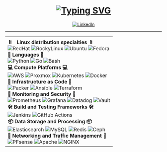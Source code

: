 <div>
    <div id="header" align="center">
        <h1><a href="https://git.io/typing-svg"><img src="https://readme-typing-svg.herokuapp.com?font=Fira+Code&weight=640&size=48&duration=2500&pause=1500&center=true&vCenter=true&random=false&width=700&lines=Nathan+Jacobson;Cloud+Professional;Linux;Open+Source;" alt="Typing SVG" /></a></h1>
        <p>
            <a href="https://www.linkedin.com/in/nathansjacobson/"><img src="https://img.shields.io/badge/Nathan%20Jacobson-839496?style=flat&logo=linkedin&labelColor=268bd2" alt="LinkedIn" /></a>
        </p>
    <hr/>
    </div>
    <div id="body" align="center">
        <table style="margin-left:auto;margin-right:auto">
            <tr>
                <td style="vertical-align:top">
                    <strong> <img title="linux" alt="linux" src="https://raw.githubusercontent.com/Thomas-George-T/Thomas-George-T/master/assets/linux-tux.svg" width="17" style="vertical-align:down; margin:4px"/> Linux distribution specialties <img title="linux" alt="linux" src="https://raw.githubusercontent.com/Thomas-George-T/Thomas-George-T/master/assets/linux-tux.svg" width="17" style="vertical-align:down; margin:4px"/> </strong>
                    <br/>
                    <img src="https://img.shields.io/badge/RedHat-000000?style=flat&logo=redhat&logoColor=efefef&color=6c71c4" alt="RedHat" />
                    <img src="https://img.shields.io/badge/RockyLinux-000000?style=flat&logo=rockylinux&logoColor=efefef&color=6c71c4" alt="RockyLinux" />
                    <img src="https://img.shields.io/badge/Ubuntu-000000?style=flat&logo=ubuntu&logoColor=efefef&color=6c71c4" alt="Ubuntu" />
                    <img src="https://img.shields.io/badge/Fedora-000000?style=flat&logo=fedora&logoColor=efefef&color=6c71c4" alt="Fedora" />
                    <br/>
                    <strong>📜 Languages 📜</strong>
                    <br/>
                    <img src="https://img.shields.io/badge/Python-000000?style=flat&logo=python&logoColor=efefef&color=6c71c4" alt="Python" />
                    <img src="https://img.shields.io/badge/Go-000000?style=flat&logo=go&logoColor=efefef&color=6c71c4" alt="Go" />
                    <img src="https://img.shields.io/badge/Bash-000000?style=flat&logo=gnu&logoColor=efefef&color=6c71c4" alt="Bash" />
                    <br/>
                    <strong>💻 Compute Platforms 💻</strong>
                    <br/>
                    <img src="https://img.shields.io/badge/AWS-000000?style=flat&logo=amazon&logoColor=efefef&color=268bd2" alt="AWS" />
                    <img src="https://img.shields.io/badge/Proxmox-000000?style=flat&logo=proxmox&logoColor=efefef&color=268bd2" alt="Proxmox" />
                    <img src="https://img.shields.io/badge/Kubernetes-000000?style=flat&logo=kubernetes&logoColor=efefef&color=268bd2" alt="Kubernetes" />
                    <img src="https://img.shields.io/badge/Docker-000000?style=flat&logo=docker&logoColor=efefef&color=268bd2" alt="Docker" />
                    <br/>
                    <strong>📜 Infrastructure as Code 📜</strong>
                    <br/>
                    <img src="https://img.shields.io/badge/Packer-000000?style=flat&logo=packer&logoColor=efefef&color=2aa198" alt="Packer" />
                    <img src="https://img.shields.io/badge/Ansible-000000?style=flat&logo=ansible&logoColor=efefef&color=2aa198" alt="Ansible" />
                    <img src="https://img.shields.io/badge/Terraform-000000?style=flat&logo=terraform&logoColor=efefef&color=2aa198" alt="Terraform" />
                    <br/>
                    <strong>🔐 Monitoring and Security 🔐</strong>
                    <br/>
                    <img src="https://img.shields.io/badge/Prometheus-000000?style=flat&logo=prometheus&logoColor=efefef&color=859900" alt="Prometheus" />
                    <img src="https://img.shields.io/badge/Grafana-000000?style=flat&logo=grafana&logoColor=efefef&color=859900" alt="Grafana" />
                    <img src="https://img.shields.io/badge/DataDog-000000?style=flat&logo=datadog&logoColor=efefef&color=859900" alt="Datadog" />
                    <img src="https://img.shields.io/badge/Let%27s%20Encrypt-000000?style=flat&logo=letsencrypt&logoColor=efefef&color=859900" alt="Vault" />
                    <br/>
                    <strong>🛠 Build and Testing Frameworks 🛠</strong>
                    <br/>
                    <img src="https://img.shields.io/badge/Jenkins-000000?style=flat&logo=jenkins&logoColor=efefef&color=b58900" alt="Jenkins" />
                    <img src="https://img.shields.io/badge/GitHub%20Actions-000000?style=flat&logo=github&logoColor=efefef&color=b58900" alt="GitHub Actions" />
                    <br/>
                    <strong>📦 Data Storage and Processing 📦</strong>
                    <br/>
                    <img src="https://img.shields.io/badge/Elasticsearch-000000?style=flat&logo=elasticsearch&logoColor=efefef&color=cb4b16" alt="Elasticsearch" />
                    <img src="https://img.shields.io/badge/MySQL-000000?style=flat&logo=mysql&logoColor=efefef&color=cb4b16" alt="MySQL" />
                    <img src="https://img.shields.io/badge/Redis-000000?style=flat&logo=redis&logoColor=efefef&color=cb4b16" alt="Redis" />
                    <img src="https://img.shields.io/badge/Ceph-000000?style=flat&logo=ceph&logoColor=efefef&color=cb4b16" alt="Ceph" />
                    <br/>
                    <strong>🚦 Networking and Traffic Management 🚦</strong>
                    <br/>
                    <img src="https://img.shields.io/badge/PFsense-000000?style=flat&logo=pfsense&logoColor=efefef&color=dc322f" alt="PFsense" />
                    <img src="https://img.shields.io/badge/Apache-000000?style=flat&logo=apache&logoColor=efefef&color=dc322f" alt="Apache" />
                    <img src="https://img.shields.io/badge/NGINX-000000?style=flat&logo=nginx&logoColor=efefef&color=dc322f" alt="NGINX" />
                </td>
</div>
